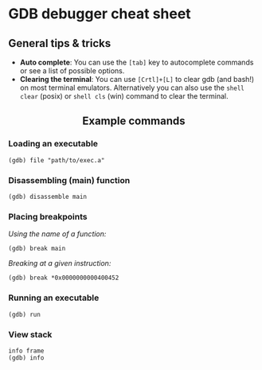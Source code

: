 # GDB debugger cheat sheet

## General tips & tricks
- **Auto complete**: You can use the `[tab]` key to autocomplete commands or see a list of possible options.
- **Clearing the terminal**: You can use `[Crtl]+[L]` to clear gdb (and bash!) on most terminal emulators. Alternatively you can also use the `shell clear` (posix) or `shell cls` (win) command to clear the terminal.

<h2 align="center"> Example commands </h2>

### Loading an executable

```
(gdb) file "path/to/exec.a"
```

### Disassembling (main) function

```
(gdb) disassemble main
```

### Placing breakpoints
*Using the name of a function:*
```
(gdb) break main
```
*Breaking at a given instruction:*
```
(gdb) break *0x0000000000400452
```

### Running an executable

```
(gdb) run
```


### View stack
```
info frame
(gdb) info
```
